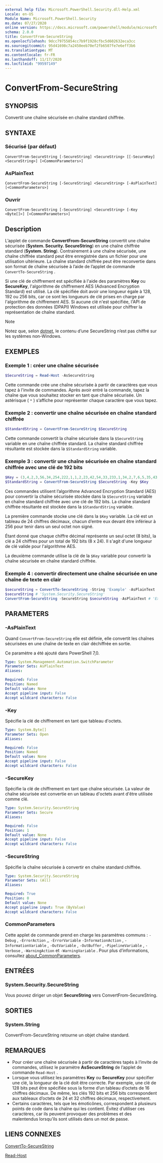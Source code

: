 ```yaml
---
external help file: Microsoft.PowerShell.Security.dll-Help.xml
Locale: en-US
Module Name: Microsoft.PowerShell.Security
ms.date: 07/27/2020
online version: https://docs.microsoft.com/powershell/module/microsoft.powershell.security/convertfrom-securestring?view=powershell-7.2&WT.mc_id=ps-gethelp
schema: 2.0.0
title: ConvertFrom-SecureString
ms.openlocfilehash: 9dcc79755854cc7b9f1928cfbc5d602632eca3cc
ms.sourcegitcommit: 95d41698c7a2450eeb70ef2fb6507fe7e6eff3b6
ms.translationtype: MT
ms.contentlocale: fr-FR
ms.lasthandoff: 11/17/2020
ms.locfileid: "99597149"
---
```

# ConvertFrom-SecureString

## SYNOPSIS
Convertit une chaîne sécurisée en chaîne standard chiffrée.

## SYNTAXE

### Sécurisé (par défaut)

```
ConvertFrom-SecureString [-SecureString] <SecureString> [[-SecureKey] <SecureString>] [<CommonParameters>]
```

### AsPlainText

```
ConvertFrom-SecureString [-SecureString] <SecureString> [-AsPlainText] [<CommonParameters>]
```

### Ouvrir

```
ConvertFrom-SecureString [-SecureString] <SecureString> [-Key <Byte[]>] [<CommonParameters>]
```

## Description

L’applet de commande **ConvertFrom-SecureString** convertit une chaîne sécurisée (**System. Security. SecureString**) en une chaîne chiffrée standard (**System. String**). Contrairement à une chaîne sécurisée, une chaîne chiffrée standard peut être enregistrée dans un fichier pour une utilisation ultérieure. La chaîne standard chiffrée peut être reconvertie dans son format de chaîne sécurisée à l’aide de l’applet de commande `ConvertTo-SecureString` .

Si une clé de chiffrement est spécifiée à l'aide des paramètres **Key** ou **SecureKey**, l'algorithme de chiffrement AES (Advanced Encryption Standard) est utilisé. La clé spécifiée doit avoir une longueur égale à 128, 192 ou 256 bits, car ce sont les longueurs de clé prises en charge par l'algorithme de chiffrement AES. Si aucune clé n'est spécifiée, l'API de protection des données (DPAPI) Windows est utilisée pour chiffrer la représentation de chaîne standard.

> [!NOTE]
> Notez que, selon [dotnet](/dotnet/api/system.security.securestring?view=netcore-2.1#remarks), le contenu d’une SecureString n’est pas chiffré sur les systèmes non-Windows.

## EXEMPLES

### Exemple 1 : créer une chaîne sécurisée

```powershell
$SecureString = Read-Host -AsSecureString
```

Cette commande crée une chaîne sécurisée à partir de caractères que vous tapez à l'invite de commandes. Après avoir entré la commande, tapez la chaîne que vous souhaitez stocker en tant que chaîne sécurisée. Un astérisque ( `*` ) s’affiche pour représenter chaque caractère que vous tapez.

### Exemple 2 : convertir une chaîne sécurisée en chaîne standard chiffrée

```powershell
$StandardString = ConvertFrom-SecureString $SecureString
```

Cette commande convertit la chaîne sécurisée dans la `$SecureString` variable en une chaîne chiffrée standard. La chaîne standard chiffrée résultante est stockée dans la `$StandardString` variable.

### Exemple 3 : convertir une chaîne sécurisée en chaîne standard chiffrée avec une clé de 192 bits

```powershell
$Key = (3,4,2,3,56,34,254,222,1,1,2,23,42,54,33,233,1,34,2,7,6,5,35,43)
$StandardString = ConvertFrom-SecureString $SecureString -Key $Key
```

Ces commandes utilisent l’algorithme Advanced Encryption Standard (AES) pour convertir la chaîne sécurisée stockée dans la `$SecureString` variable en chaîne standard chiffrée avec une clé de 192 bits. La chaîne standard chiffrée résultante est stockée dans la `$StandardString` variable.

La première commande stocke une clé dans la `$Key` variable. La clé est un tableau de 24 chiffres décimaux, chacun d’entre eux devant être inférieur à 256 pour tenir dans un seul octet non signé.

Étant donné que chaque chiffre décimal représente un seul octet (8 bits), la clé a 24 chiffres pour un total de 192 bits (8 x 24). Il s'agit d'une longueur de clé valide pour l'algorithme AES.

La deuxième commande utilise la clé de la `$Key` variable pour convertir la chaîne sécurisée en chaîne standard chiffrée.

### Exemple 4 : convertir directement une chaîne sécurisée en une chaîne de texte en clair

```powershell
$secureString = ConvertTo-SecureString -String 'Example' -AsPlainText
$secureString # 'System.Security.SecureString'
ConvertFrom-SecureString -SecureString $secureString -AsPlainText # 'Example'
```

## PARAMETERS

### -AsPlainText

Quand `ConvertFrom-SecureString` elle est définie, elle convertit les chaînes sécurisées en une chaîne de texte en clair déchiffrée en sortie.

Ce paramètre a été ajouté dans PowerShell 7,0.

```yaml
Type: System.Management.Automation.SwitchParameter
Parameter Sets: AsPlainText
Aliases:

Required: False
Position: Named
Default value: None
Accept pipeline input: False
Accept wildcard characters: False
```

### -Key

Spécifie la clé de chiffrement en tant que tableau d'octets.

```yaml
Type: System.Byte[]
Parameter Sets: Open
Aliases:

Required: False
Position: Named
Default value: None
Accept pipeline input: False
Accept wildcard characters: False
```

### -SecureKey

Spécifie la clé de chiffrement en tant que chaîne sécurisée. La valeur de chaîne sécurisée est convertie en un tableau d'octets avant d'être utilisée comme clé.

```yaml
Type: System.Security.SecureString
Parameter Sets: Secure
Aliases:

Required: False
Position: 1
Default value: None
Accept pipeline input: False
Accept wildcard characters: False
```

### -SecureString

Spécifie la chaîne sécurisée à convertir en chaîne standard chiffrée.

```yaml
Type: System.Security.SecureString
Parameter Sets: (All)
Aliases:

Required: True
Position: 0
Default value: None
Accept pipeline input: True (ByValue)
Accept wildcard characters: False
```

### CommonParameters

Cette applet de commande prend en charge les paramètres communs : `-Debug` , `-ErrorAction` ,, `-ErrorVariable` `-InformationAction` , `-InformationVariable` , `-OutVariable` , `-OutBuffer` , `-PipelineVariable` , `-Verbose` , `-WarningAction` et `-WarningVariable` .
Pour plus d’informations, consultez [about_CommonParameters](https://go.microsoft.com/fwlink/?LinkID=113216).

## ENTRÉES

### System.Security.SecureString

Vous pouvez diriger un objet **SecureString** vers ConvertFrom-SecureString.

## SORTIES

### System.String

ConvertFrom-SecureString retourne un objet chaîne standard.

## REMARQUES

- Pour créer une chaîne sécurisée à partir de caractères tapés à l’invite de commandes, utilisez le paramètre **AsSecureString** de l’applet de commande `Read-Host` .
- Lorsque vous utilisez les paramètres **Key** ou **SecureKey** pour spécifier une clé, la longueur de la clé doit être correcte. Par exemple, une clé de 128 bits peut être spécifiée sous la forme d’un tableau d’octets de 16 chiffres décimaux.
  De même, les clés 192 bits et 256 bits correspondent aux tableaux d’octets de 24 et 32 chiffres décimaux, respectivement.
- Certains caractères, tels que les émoticônes, correspondent à plusieurs points de code dans la chaîne qui les contient. Évitez d’utiliser ces caractères, car ils peuvent provoquer des problèmes et des malentendus lorsqu’ils sont utilisés dans un mot de passe.

## LIENS CONNEXES

[ConvertTo-SecureString](ConvertTo-SecureString.md)

[Read-Host](../Microsoft.PowerShell.Utility/Read-Host.md)
